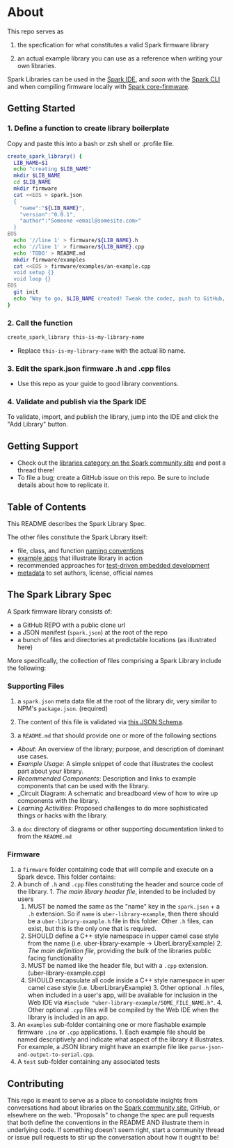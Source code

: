 About
===

This repo serves as

1. the specfication for what constitutes a valid Spark firmware library

2. an actual example library you can use as a reference when writing your own libraries.

Spark Libraries can be used in the [Spark IDE](https://www.spark.io/build), and _soon_
with the [Spark CLI](https://github.com/spark/spark-cli) and when compiling firmware locally with [Spark core-firmware](https://github.com/spark/core-firmware).

## Getting Started

### 1. Define a function to create library boilerplate

Copy and paste this into a bash or zsh shell or .profile file.

```bash
create_spark_library() {
  LIB_NAME=$1
  echo "creating $LIB_NAME"
  mkdir $LIB_NAME
  cd $LIB_NAME
  mkdir firmware
  cat <<EOS > spark.json
  {
    "name":"${LIB_NAME}",
    "version":"0.0.1",
    "author":"Someone <email@somesite.com>"
  }
EOS
  echo '//line 1' > firmware/${LIB_NAME}.h
  echo '//line 1' > firmware/${LIB_NAME}.cpp
  echo 'TODO' > README.md
  mkdir firmware/examples
  cat <<EOS > firmware/examples/an-example.cpp
  void setup {}
  void loop {}
EOS
  git init
  echo "Way to go, $LIB_NAME created! Tweak the codez, push to GitHub, and enter repo path into IDE to continue the fun!"
}
```

### 2. Call the function

```bash
create_spark_library this-is-my-library-name
```

- Replace `this-is-my-library-name` with the actual lib name.

### 3. Edit the spark.json firmware .h and .cpp files

- Use this repo as your guide to good library conventions.

### 4. Validate and publish via the Spark IDE

To validate, import, and publish the library, jump into the IDE and click the "Add Library" button.

## Getting Support

- Check out the [libraries category on the Spark community site](https://community.spark.io/category/libraries) and post a thread there!
- To file a bug; create a GitHub issue on this repo. Be sure to include details about how to replicate it.

## Table of Contents

This README describes the Spark Library Spec.

The other files constitute the Spark Library itself:

  - file, class, and function [naming conventions](doc/firmware-code-conventions.md)
  - [example apps](firmware/examples) that illustrate library in action
  - recommended approaches for [test-driven embedded development](firmware/test/RUNNING_TESTS.md)
  - [metadata](spark.json) to set authors, license, official names

## The Spark Library Spec

A Spark firmware library consists of:

  - a GitHub REPO with a public clone url
  - a JSON manifest (`spark.json`) at the root of the repo
  - a bunch of files and directories at predictable locations (as illustrated here)

More specifically, the collection of files comprising a Spark Library include the following:

### Supporting Files

1. a `spark.json` meta data file at the root of the library dir, very similar to NPM's `package.json`. (required)
  1. The content of this file is validated via [this JSON Schema](https://www.spark.io/spark_library_schema_v1.json).

2. a `README.md` that should provide one or more of the following sections
  - _About_: An overview of the library; purpose, and description of dominant use cases.
  - _Example Usage_: A simple snippet of code that illustrates the coolest part about your library.
  - _Recommended Components_: Description and links to example components that can be used with the library.
  - _Circuit Diagram: A schematic and breadboard view of how to wire up components with the library.
  - _Learning Activities_: Proposed challenges to do more sophisticated things or hacks with the library.

3. a `doc` directory of diagrams or other supporting documentation linked to from the `README.md`

### Firmware

1. a `firmware` folder containing code that will compile and execute on a Spark devce. This folder contains:
  1. A bunch of `.h` and `.cpp` files constituting the header and source code of the library.
    1. _The main library header file_, intended to be included by users 
      1. MUST be named the same as the "name" key in the `spark.json` + a `.h` extension. So if `name` is `uber-library-example`, then there should be a `uber-library-example.h` file in this folder. Other `.h` files, can exist, but this is the only one that is required.
      2. SHOULD define a C++ style namespace in upper camel case style from the name (i.e. uber-library-example -> UberLibraryExample)
    2. _The main definition file_, providing the bulk of the libraries public facing functionality
      1. MUST be named like the header file, but with a `.cpp` extension. (uber-library-example.cpp)
      2. SHOULD encapsulate all code inside a C++ style namespace in uper camel case style (i.e. UberLibraryExample)
    3. Other optional `.h` files, when included in a user's app, will be available for inclusion in the Web IDE via `#include "uber-library-example/SOME_FILE_NAME.h"`.
    4. Other optional `.cpp` files will be compiled by the Web IDE when the library is included in an app.
  2. An `examples` sub-folder containing one or more flashable example firmware `.ino` or `.cpp` applications.
    1. Each example file should be named descriptively and indicate what aspect of the library it illustrates. For example, a JSON library might have an example file like `parse-json-and-output-to-serial.cpp`.
  3. A `test` sub-folder containing any associated tests

## Contributing

This repo is meant to serve as a place to consolidate insights from conversations had about libraries on the [Spark community site](https://community.spark.io), GitHub, or elsewhere on the web. "Proposals" to change the spec are pull requests that both define the conventions in the README AND illustrate them in underlying code. If something doesn't seem right, start a community thread or issue pull requests to stir up the conversation about how it ought to be!


